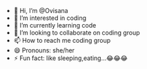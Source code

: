- 👋 Hi, I’m @Ovisana
- 👀 I’m interested in coding
- 🌱 I’m currently learning code
- 💞️ I’m looking to collaborate on coding group
- 📫 How to reach me coding group
- 😄 Pronouns: she/her
- ⚡ Fun fact: like sleeping,eating...😂😂😂

<!---
Ovisana/Ovisana is a ✨ special ✨ repository because its `README.md` (this file) appears on your GitHub profile.
You can click the Preview link to take a look at your changes.
--->
